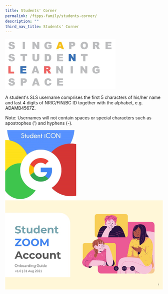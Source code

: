 ```yaml
---
title: Students' Corner
permalink: /ftpps-family/students-corner/
description: ""
third_nav_title: Students' Corner
---
```

<a href="https://vle.learning.moe.edu.sg/login">
	<img src="/images/sls.jpg" style="width:70%"/>
</a>

A student's SLS username comprises the first 5 characters of his/her name and last 4 digits of NRIC/FIN/BC ID together with the alphabet, e.g. ADAMB4567Z. 

Note: Usernames will not contain spaces or special characters such as apostrophes (') and hyphens (-).  

<a href="https://workspace.google.com/dashboard">
	<img src="/images/Student_iCON.jpg" style="width:45%" align="left"/>
</a>

[![](/images/Slide1.jpg)](https://students-edu-sg.zoom.us/)
